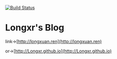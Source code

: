 [![Build Status](https://travis-ci.org/brick-js/brick.js.svg?branch=master)](https://travis-ci.org/brick-js/brick.js)

# Longxr's Blog

link->[http://longxuan.ren](http://longxuan.ren)

or->[http://Longxr.github.io](http://Longxr.github.io)

